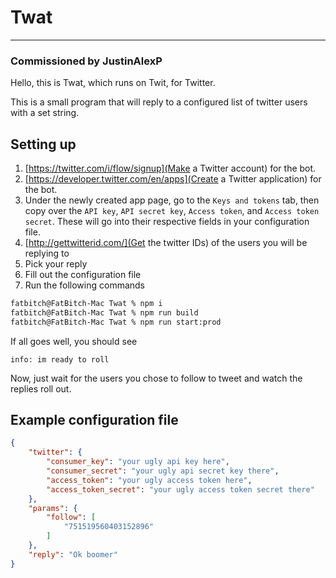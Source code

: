 # Twat
---
### Commissioned by JustinAlexP

Hello, this is Twat, which runs on Twit, for Twitter.

This is a small program that will reply to a configured list of twitter users with a set string.

## Setting up

1. [https://twitter.com/i/flow/signup](Make a Twitter account) for the bot.
2. [https://developer.twitter.com/en/apps](Create a Twitter application) for the bot.
3. Under the newly created app page, go to the `Keys and tokens` tab, then copy over the `API key`, `API secret key`, `Access token`, and `Access token secret`. These will go into their respective fields in your configuration file.
4. [http://gettwitterid.com/](Get the twitter IDs) of the users you will be replying to
5. Pick your reply
6. Fill out the configuration file
7. Run the following commands

```zsh
fatbitch@FatBitch-Mac Twat % npm i
fatbitch@FatBitch-Mac Twat % npm run build
fatbitch@FatBitch-Mac Twat % npm run start:prod
```

If all goes well, you should see
```
info: im ready to roll
```

Now, just wait for the users you chose to follow to tweet and watch the replies roll out.

## Example configuration file
```json
{
    "twitter": {
        "consumer_key": "your ugly api key here",
        "consumer_secret": "your ugly api secret key there",
        "access_token": "your ugly access token here",
        "access_token_secret": "your ugly access token secret there"
    },
    "params": {
        "follow": [
            "751519560403152896"
        ]
    },
    "reply": "Ok boomer"
}
```